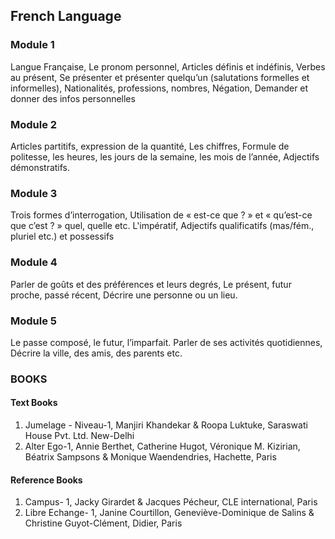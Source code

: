 ## French Language

### Module 1
Langue Française, Le pronom personnel, Articles définis et indéfinis, Verbes au présent,
Se présenter et présenter quelqu’un (salutations formelles et informelles), Nationalités,
professions, nombres, Négation, Demander et donner des infos personnelles 

### Module 2
Articles partitifs, expression de la quantité, Les chiffres, Formule de politesse, les heures, les
jours de la semaine, les mois de l’année, Adjectifs démonstratifs. 

### Module 3
Trois formes d’interrogation, Utilisation de « est-ce que ? » et « qu’est-ce que c’est ? » quel,
quelle etc. L'impératif, Adjectifs qualificatifs (mas/fém., pluriel etc.) et possessifs 

### Module 4
Parler de goûts et des préférences et leurs degrés, Le présent, futur proche, passé récent,
Décrire une personne ou un lieu. 

### Module 5
Le passe composé, le futur, l’imparfait. Parler de ses activités quotidiennes, Décrire la ville,
des amis, des parents etc. 


### BOOKS

#### Text Books
1. Jumelage - Niveau-1, Manjiri Khandekar & Roopa Luktuke, Saraswati House Pvt.
Ltd. New-Delhi
2. Alter Ego-1, Annie Berthet, Catherine Hugot, Véronique M. Kizirian, Béatrix
Sampsons & Monique Waendendries, Hachette, Paris

#### Reference Books
1. Campus- 1, Jacky Girardet & Jacques Pécheur, CLE international, Paris
2. Libre Echange- 1, Janine Courtillon, Geneviève-Dominique de Salins & Christine
Guyot-Clément, Didier, Paris

